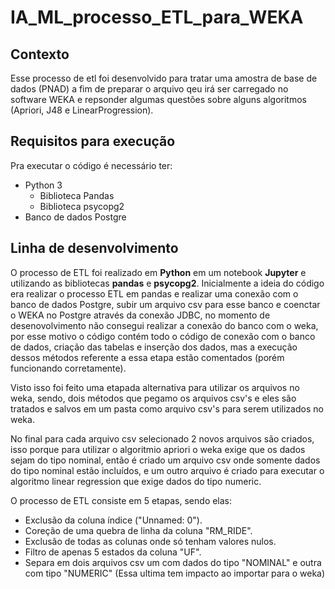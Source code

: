 # IA_ML_processo_ETL_para_WEKA

## Contexto
Esse processo de etl foi desenvolvido para tratar uma amostra de base de dados (PNAD) a fim de preparar o arquivo qeu irá ser carregado no software WEKA e repsonder algumas questões sobre alguns algoritmos (Apriori, J48 e LinearProgression).

## Requisitos para execução
Pra executar o código é necessário ter:
- Python 3
    - Biblioteca Pandas
    - Biblioteca psycopg2
- Banco de dados Postgre

## Linha de desenvolvimento
O processo de ETL foi realizado em **Python** em um notebook **Jupyter** e utilizando as bibliotecas **pandas** e **psycopg2**.
Inicialmente a ideia do código era realizar o processo ETL em pandas e realizar uma conexão com o banco de dados Postgre, subir um arquivo csv para esse banco e coenctar o WEKA no Postgre através da conexão JDBC, no momento de desenovolvimento não consegui realizar a conexão do banco com o weka, por esse motivo o código contém todo o código de conexão com o banco de dados, criação das tabelas e inserção dos dados, mas a execução dessos métodos referente a essa etapa estão comentados (porém funcionando corretamente).

Visto isso foi feito uma etapada alternativa para utilizar os arquivos no weka, sendo, dois métodos que pegamo os arquivos csv's e eles são tratados e salvos em um pasta como arquivo csv's para serem utilizados no weka.

No final para cada arquivo csv selecionado 2 novos arquivos são criados, isso porque para utilizar o algoritmio apriori o weka exige que os dados sejam do tipo nominal, então é criado um arquivo csv onde somente dados do tipo nominal estão incluídos, e um outro arquivo é criado para executar o algoritmo linear regression que exige dados do tipo numeric.

O processo de ETL consiste em 5 etapas, sendo elas:
- Exclusão da coluna índice ("Unnamed: 0").
- Coreção de uma quebra de linha da coluna "RM_RIDE".
- Exclusão de todas as colunas onde só tenham valores nulos.
- Filtro de apenas 5 estados da coluna "UF".
- Separa em dois arquivos csv um com dados do tipo "NOMINAL" e outra com tipo "NUMERIC" (Essa ultima tem impacto ao importar para o weka)
